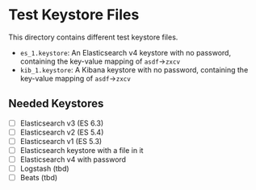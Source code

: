 # Test Keystore Files

This directory contains different test keystore files.

* `es_1.keystore`: An Elasticsearch v4 keystore with no password, containing the key-value mapping of `asdf`->`zxcv`
* `kib_1.keystore`: A Kibana keystore with no password, containing the key-value mapping of `asdf`->`zxcv`

## Needed Keystores

- [ ] Elasticsearch v3 (ES 6.3)
- [ ] Elasticsearch v2 (ES 5.4)
- [ ] Elasticsearch v1 (ES 5.3)
- [ ] Elasticsearch keystore with a file in it
- [ ] Elasticsearch v4 with password
- [ ] Logstash (tbd)
- [ ] Beats (tbd)